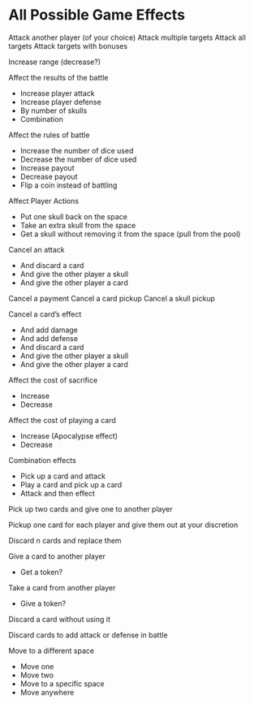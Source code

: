 # All Possible Game Effects

Attack another player (of your choice)
Attack multiple targets 
Attack all targets 
Attack targets with bonuses 

Increase range (decrease?)

Affect the results of the battle 
  - Increase player attack 
  - Increase player defense 
  - By number of skulls 
  - Combination 

Affect the rules of battle
  - Increase the number of dice used 
  - Decrease the number of dice used 
  - Increase payout 
  - Decrease payout 
  - Flip a coin instead of battling 
  
Affect Player Actions  
  - Put one skull back on the space 
  - Take an extra skull from the space 
  - Get a skull without removing it from the space (pull from the pool)

Cancel an attack 
  - And discard a card 
  - And give the other player a skull
  - And give the other player a card 

Cancel a payment 
Cancel a card pickup 
Cancel a skull pickup 

Cancel a card’s effect 
  - And add damage
  - And add defense
  - And discard a card 
  - And give the other player a skull
  - And give the other player a card 

Affect the cost of sacrifice 
  - Increase 
  - Decrease 

Affect the cost of playing a card
  - Increase (Apocalypse effect)
  - Decrease 

Combination effects
  - Pick up a card and attack 
  - Play a card and pick up a card
  - Attack and then effect 

Pick up two cards and give one to another player 

Pickup one card for each player and give them out at your discretion 

Discard n cards and replace them 

Give a card to another player 
  - Get a token?

Take a card from another player 
  - Give a token?

Discard a card without using it 

Discard cards to add attack or defense in battle 

Move to a different space 
  - Move one 
  - Move two 
  - Move to a specific space 
  - Move anywhere 
